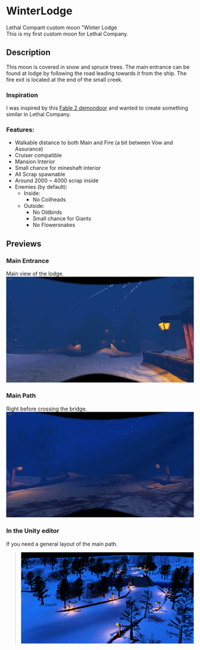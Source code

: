 # WinterLodge
Lethal Compant custom moon "Winter Lodge  
This is my first custom moon for Lethal Company.

## Description
This moon is covered in snow and spruce trees. The main entrance can be found at lodge by following the road leading towards it from the ship. The fire exit is located at the end of the small creek.

### Inspiration
I was inspired by this [Fable 2 demondoor](https://www.youtube.com/watch?v=04cHGu1y-FE) and wanted to create something similar in Lethal Company.

### Features:
- Walkable distance to both Main and Fire (a bit between Vow and Assurance)
- Cruiser compatible
- Mansion Interior
- Small chance for mineshaft interior
- All Scrap spawnable
- Around 2000 ~ 4000 scrap inside
- Enemies (by default):
    - Inside:
        - No Coilheads
    - Outside:
        - No Oldbirds
        - Small chance for Giants
        - No Flowersnakes

## Previews
### Main Entrance
Main view of the lodge.
![Main Entrance](https://raw.githubusercontent.com/347956/WinterLodge/refs/heads/main/Previews/WinterLodge%20main.png)

### Main Path
Right before crossing the bridge.
![Main Entrance](https://raw.githubusercontent.com/347956/WinterLodge/refs/heads/main/Previews/Winterlodge%20bridge.png)

### In the Unity editor
If you need a general layout of the main path.
>![Editor Scene View](https://raw.githubusercontent.com/347956/WinterLodge/refs/heads/main/Previews/Winter%20Lodge%20Editor%202.png)